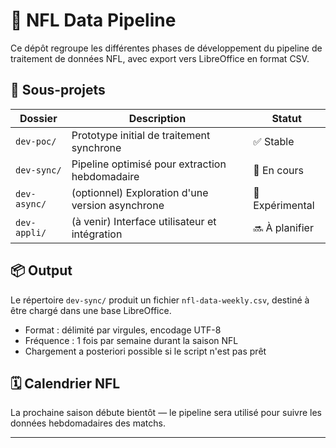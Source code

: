 # 🧠 NFL Data Pipeline

Ce dépôt regroupe les différentes phases de développement du pipeline de traitement de données NFL, avec export vers LibreOffice en format CSV.

## 📁 Sous-projets

| Dossier      | Description                                      | Statut         |
|--------------|--------------------------------------------------|----------------|
| `dev-poc/`   | Prototype initial de traitement synchrone        | ✅ Stable       |
| `dev-sync/`  | Pipeline optimisé pour extraction hebdomadaire   | 🚧 En cours     |
| `dev-async/` | (optionnel) Exploration d'une version asynchrone | 🧪 Expérimental |
| `dev-appli/` | (à venir) Interface utilisateur et intégration   | 🔜 À planifier  |

## 📦 Output

Le répertoire `dev-sync/` produit un fichier `nfl-data-weekly.csv`, destiné à être chargé dans une base LibreOffice.

- Format : délimité par virgules, encodage UTF-8
- Fréquence : 1 fois par semaine durant la saison NFL
- Chargement a posteriori possible si le script n'est pas prêt

## 🗓️ Calendrier NFL

La prochaine saison débute bientôt — le pipeline sera utilisé pour suivre les données hebdomadaires des matchs.

---

